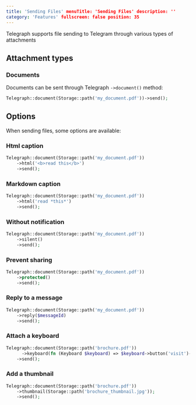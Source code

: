 ```yaml
---
title: 'Sending Files' menuTitle: 'Sending Files' description: ''
category: 'Features' fullscreen: false position: 35
---
```


Telegraph supports file sending to Telegram through various types of attachments

## Attachment types

### Documents

Documents can be sent through Telegraph `->document()` method:

```php
Telegraph::document(Storage::path('my_document.pdf'))->send();
```

## Options

When sending files, some options are available:

### Html caption

```php
Telegraph::document(Storage::path('my_document.pdf'))
    ->html('<b>read this</b>')
    ->send();
```

### Markdown caption

```php
Telegraph::document(Storage::path('my_document.pdf'))
    ->html('read *this*')
    ->send();
```

### Without notification

```php
Telegraph::document(Storage::path('my_document.pdf'))
    ->silent()
    ->send();
```

### Prevent sharing

```php
Telegraph::document(Storage::path('my_document.pdf'))
    ->protected()
    ->send();
```

### Reply to a message

```php
Telegraph::document(Storage::path('my_document.pdf'))
    ->reply($messageId)
    ->send();
```

### Attach a keyboard

```php
Telegraph::document(Storage::path('brochure.pdf'))
      ->keyboard(fn (Keyboard $keyboard) => $keyboard->button('visit')->url('https://defstudio.it'))
    ->send();
```

### Add a thumbnail

```php
Telegraph::document(Storage::path('brochure.pdf'))
    ->thumbnail(Storage::path('brochure_thumbnail.jpg'));
    ->send();
```
